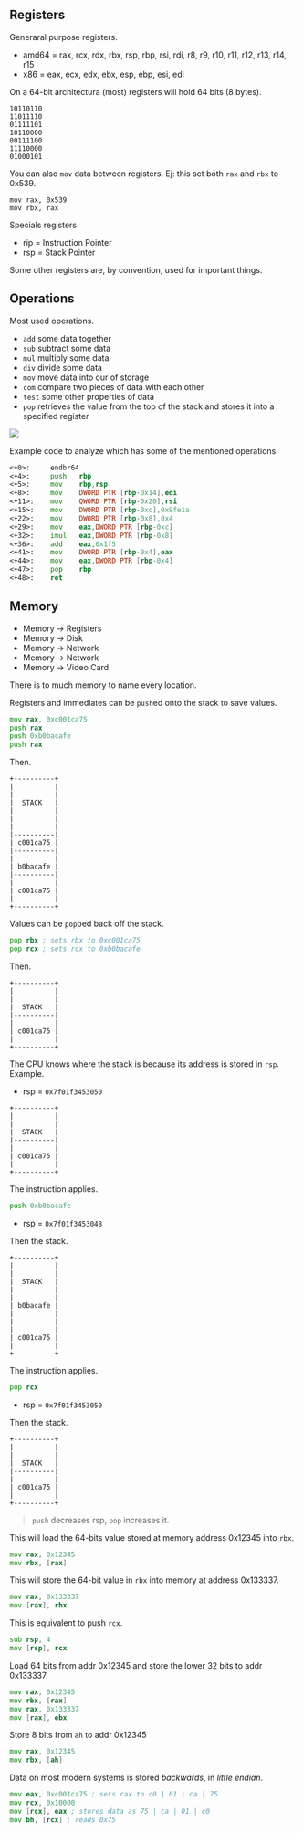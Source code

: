 ## Registers

Generaral purpose registers.

- amd64 = rax, rcx, rdx, rbx, rsp, rbp, rsi, rdi, r8, r9, r10, r11, r12, r13, r14, r15
- x86 = eax, ecx, edx, ebx, esp, ebp, esi, edi

On a 64-bit architectura (most) registers will hold 64 bits (8 bytes).

```
10110110
11011110
01111101
10110000
00111100
11110000
01000101
```

You can also `mov` data between registers. Ej: this set both `rax` and `rbx` to 0x539.

```
mov rax, 0x539
mov rbx, rax
```

Specials registers

- rip = Instruction Pointer
- rsp = Stack Pointer

Some other registers are, by convention, used for important things.

## Operations

Most used operations.

- `add` some data together
- `sub` subtract some data
- `mul` multiply some data
- `div` divide some data
- `mov` move data into our of storage
- `com` compare two pieces of data with each other
- `test` some other properties of data
- `pop` retrieves the value from the top of the stack and stores it into a specified register

![](https://i.imgur.com/W9iqMkP.png)

Example code to analyze which has some of the mentioned operations.

```asm
<+0>:     endbr64 
<+4>:     push   rbp
<+5>:     mov    rbp,rsp
<+8>:     mov    DWORD PTR [rbp-0x14],edi
<+11>:    mov    QWORD PTR [rbp-0x20],rsi
<+15>:    mov    DWORD PTR [rbp-0xc],0x9fe1a
<+22>:    mov    DWORD PTR [rbp-0x8],0x4
<+29>:    mov    eax,DWORD PTR [rbp-0xc]
<+32>:    imul   eax,DWORD PTR [rbp-0x8]
<+36>:    add    eax,0x1f5
<+41>:    mov    DWORD PTR [rbp-0x4],eax
<+44>:    mov    eax,DWORD PTR [rbp-0x4]
<+47>:    pop    rbp
<+48>:    ret
```

## Memory

- Memory -> Registers
- Memory -> Disk
- Memory -> Network
- Memory -> Network
- Memory -> Video Card

There is to much memory to name every location.

Registers and immediates can be `push`ed onto the stack to save values.

```asm
mov rax, 0xc001ca75
push rax
push 0xb0bacafe
push rax
```

Then.

```
+----------+                                                              
|          |                                                              
|          |                                                              
|  STACK   |                                                              
|          |                                                              
|          |                                                              
|          |                                                              
|----------|                                                                                                                       
| c001ca75 |                                                             
|----------|                                                              
|          |                                                              
| b0bacafe |                                                             
|----------|                                                              
|          |                 
| c001ca75 |                                                              
|          |                                                              
+----------+
```

Values can be `pop`ped back off the stack.

```asm
pop rbx ; sets rbx to 0xc001ca75
pop rcx ; sets rcx to 0xb0bacafe
```

Then.

```
+----------+                                                              
|          |                                                              
|          |                                                              
|  STACK   |                                                              
|----------|                                                              
|          |                 
| c001ca75 |                                                              
|          |                                                              
+----------+
```

The CPU knows where the stack is because its address is stored in `rsp`. Example.

- rsp = `0x7f01f3453050`

```
+----------+                                                              
|          |                                                              
|          |                                                              
|  STACK   |                                                              
|----------|                                                              
|          |                 
| c001ca75 |                                                              
|          |                                                              
+----------+
```

The instruction applies.

```asm
push 0xb0bacafe
```

- rsp = `0x7f01f3453048`

Then the stack.

```
+----------+                                                              
|          |                                                              
|          |                                                              
|  STACK   |                                                              
|----------|                                                              
|          |                 
| b0bacafe |                                                              
|          |
|----------|                                                              
|          |                 
| c001ca75 |                                                              
|          |
+----------+
```

The instruction applies.

```asm
pop rcx
```

- rsp = `0x7f01f3453050`

Then the stack.

```
+----------+                                                              
|          |                                                              
|          |                                                              
|  STACK   |                                                              
|----------|                                                              
|          |                 
| c001ca75 |                                                              
|          |                                                              
+----------+
```

> `push` decreases rsp, `pop` increases it.

This will load the 64-bits value stored at memory address 0x12345 into `rbx`.

```asm
mov rax, 0x12345
mov rbx, [rax]
```

This will store the 64-bit value in `rbx` into memory at address 0x133337.

```asm
mov rax, 0x133337
mov [rax], rbx
```

This is equivalent to push `rcx`.

```asm
sub rsp, 4
mov [rsp], rcx
```

Load 64 bits from addr 0x12345 and store the lower 32 bits to addr 0x133337

```asm
mov rax, 0x12345
mov rbx, [rax]
mov rax, 0x133337
mov [rax], ebx
```

Store 8 bits from `ah` to addr 0x12345

```asm
mov rax, 0x12345
mov rbx, [ah]
```
Data on most modern systems is stored *backwards*, in *little endian*.

```asm
mov eax, 0xc001ca75 ; sets rax to c0 | 01 | ca | 75
mov rcx, 0x10000
mov [rcx], eax ; stores data as 75 | ca | 01 | c0
mov bh, [rcx] ; reads 0x75
```
